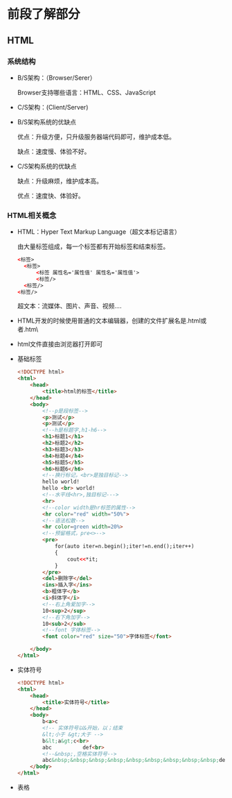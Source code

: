 # 前段了解部分

## HTML

### 系统结构

+ B/S架构：（Browser/Serer）

  Browser支持哪些语言：HTML、CSS、JavaScript

+ C/S架构：(Client/Server)

+ B/S架构系统的优缺点

  优点：升级方便，只升级服务器端代码即可，维护成本低。

  缺点：速度慢、体验不好。

+ C/S架构系统的优缺点

  缺点：升级麻烦，维护成本高。

  优点：速度快、体验好。

### HTML相关概念

+ HTML：Hyper Text Markup Language（超文本标记语言）

  由大量标签组成，每一个标签都有开始标签和结束标签。

  ```html
  <标签>
  	<标签>
  		<标签 属性名='属性值' 属性名='属性值'>
  		<标签/>
  	<标签/>
  <标签/>
  ```

  超文本：流媒体、图片、声音、视频....

+ HTML开发的时候使用普通的文本编辑器，创建的文件扩展名是.html或者.htm\

+ html文件直接由浏览器打开即可

+ 基础标签

  ```html
  <!DOCTYPE html>
  <html>
      <head>
          <title>html的标签</title>
      </head>
      <body>
          <!--p是段标签-->
          <p>测试</p>
          <p>测试</p>
          <!--h是标题字,h1-h6-->
          <h1>标题1</h1>
          <h2>标题2</h2>
          <h3>标题3</h3>
          <h4>标题4</h4>
          <h5>标题5</h5>
          <h6>标题6</h6>
          <!--换行标记，<br>是独目标记-->
          hello world!
          hello <br> world!
          <!--水平线<hr>,独目标记--->
          <hr>
          <!--color width是hr标签的属性-->
          <hr color="red" width="50%">
          <!--语法松散-->
          <hr color=green width=20%>
          <!--预留格式，pre<>-->
          <pre>
              for(auto iter=n.begin();iter!=n.end();iter++)
              {
                  cout<<*it;
              }
          </pre>
          <del>删除字</del>
          <ins>插入字</ins>
          <b>粗体字</b>
          <i>斜体字</i>
          <!--右上角爱加字-->
          10<sup>2</sup>
          <!--右下角加字-->
          10<sub>2</sub>
          <!--font 字体标签-->
          <font color="red" size="50">字体标签</font>
  
      </body>
  </html>
  ```

+ 实体符号

  ```html
  <!DOCTYPE html>
  <html>
      <head>
          <title>实体符号</title>
      </head>
      <body>
          b<a>c
          <!-- 实体符号以&开始，以；结束
          &lt;小于 &gt;大于 -->
          b&lt;a&gt;c<br>
          abc          def<br>
          <!--&nbsp;,空格实体符号-->
          abc&nbsp;&nbsp;&nbsp;&nbsp;&nbsp;&nbsp;&nbsp;&nbsp;&nbsp;def<br>
      </body>
  </html>
  ```

+ 表格

  ```
  
  ```

  

